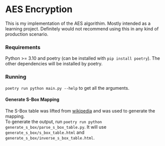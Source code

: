 # AES Encryption
This is my implementation of the AES algorithim. Mostly intended as a learning project. Definitely would not recommend using this in any kind of production scenario.

### Requirements
Python >= 3.10 and poetry (can be installed with `pip install poetry`). The other dependencies will be installed by poetry.

### Running
`poetry run python main.py --help` to get all the arguments.


#### Generate S-Box Mapping

The S-Box table was lifted from [wikipedia](https://en.wikipedia.org/wiki/Rijndael_S-box) and was used to generate the mapping.  
To generate the output, run `poetry run python generate_s_box/parse_s_box_table.py`. It will use `generate_s_box/s_box_table.html` and `generate_s_box/inverse_s_box_table.html`.  

